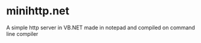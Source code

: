 # minihttp.net

A simple http server in VB.NET made in notepad and compiled on command line compiler

